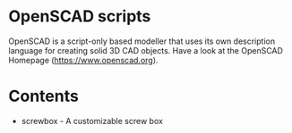 # OpenSCAD scripts

OpenSCAD is a script-only based modeller that uses its own description language for creating solid 3D CAD objects.
Have a look at the OpenSCAD Homepage (https://www.openscad.org).

# Contents

- screwbox - A customizable screw box